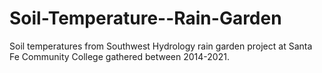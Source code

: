 # Soil-Temperature--Rain-Garden
Soil temperatures from Southwest Hydrology rain garden project at Santa Fe Community College gathered between 2014-2021.
